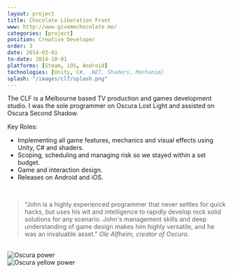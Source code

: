 ```yaml
---
layout: project
title: Chocolate Liberation Front
www: http://www.givemechocolate.me/
categories: [project]
position: Creative Developer
order: 3
date: 2014-03-01
to-date: 2014-10-01
platforms: [Steam, iOS, Android]
technologies: [Unity, C#, .NET, Shaders, Mechanim]
splash: "/images/clf/splash.png"
---
```


The CLF is a Melbourne based TV production and games development studio. I was the sole programmer on Oscura Lost Light and assisted on Oscura Second Shadow.

Key Roles:

* Implementing all game features, mechanics and visual effects using Unity, C# and shaders.
* Scoping, scheduling and managing risk so we stayed within a set budget.
* Game and interaction design.
* Releases on Android and iOS.

<br/>

> “John is a highly experienced programmer that never settles for quick hacks, but uses his wit and intelligence to rapidly develop rock solid solutions for any scenario. John's management skills and deep understanding of game design makes him highly versatile, and he was an invaluable asset.”
> <cite>Ole Alfheim, creator of Oscura.</cite>

<br/>

<div class="text-center screen-shot">
    <div class="row neg-margin">
        <div class="col-md-6">
            <img src="{{site.assetsurl}}/images/clf/power.gif" alt="Oscura power"/>
        </div>
        <div class="col-md-6">
            <img src="{{site.assetsurl}}/images/clf/o3_yellow.gif" alt="Oscura yellow power"/>
        </div>
    </div>
</div>

